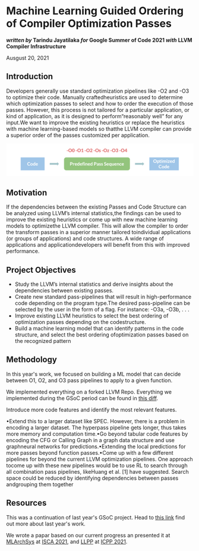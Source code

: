 # Machine Learning Guided Ordering of Compiler Optimization Passes
**_written by_ Tarindu Jayatilaka _for_ Google Summer of Code 2021 _with_ LLVM Compiler Infrastructure**

Ausgust 20, 2021

## Introduction

Developers generally use standard optimization pipelines like -O2 and -O3 to optimize their code.  Manually craftedheuristics are used to determine which optimization passes to select and how to order the execution of those passes. However, this process is not tailored for a particular application, or kind of application, as it is designed to perform“reasonably well” for any input.We want to improve the existing heuristics or replace the heuristics with machine learning-based models so thatthe LLVM compiler can provide a superior order of the passes customized per application.

<img src="https://github.com/tarinduj/GSoC2021/blob/master/imgs/currentmethod.png" width="600">

## Motivation

If the dependencies between the existing Passes and Code Structure can be analyzed using LLVM’s internal statistics,the findings can be used to improve the existing heuristics or come up with new machine learning models to optimizethe  LLVM  compiler.   This  will  allow  the  compiler  to  order  the  transform  passes  in  a  superior  manner  tailored  toindividual applications (or groups of applications) and code structures.  A wide range of applications and applicationdevelopers will benefit from this with improved performance.

## Project Objectives

- Study the LLVM’s internal statistics and derive insights about the dependencies between existing passes.
- Create new standard pass-pipelines that will result in high-performance code depending on the program type.The desired pass-pipeline can be selected by the user in the form of a flag.  For instance:  -O3a, -O3b, . . .
- Improve  existing  LLVM  heuristics  to  select  the  best  ordering  of  optimization  passes  depending  on  the  codestructure.
- Build a machine learning model that can identify patterns in the code structure, and select the best ordering ofoptimization passes based on the recognized pattern

## Methodology

In this year's work, we focused on building a ML model that can decide between O1, O2, and O3 pass pipelines to apply to a given function.

We implemented everything on a forked LLVM Repo. Everything we implemented during the GSoC period can be found in [this diff](https://github.com/tarinduj/llvm-project/compare/a24b1d1b2033b6bb17b7ad1c58b15d34e078fdb8..bddefff9d64a6c86c921640105ff15f0a1cc64e3).

Introduce more code features and identify the most relevant features.

•Extend this to a larger dataset like SPEC. However, there is a problem in encoding a larger dataset.  The hyperpass pipeline gets longer, thus takes more memory and computation time.•Go beyond tabular code features by encoding the CFG or Calling Graph in a graph data structure and use graphneural networks for predictions.•Extending the local predictions for more passes beyond function passes.•Come up with a few different pipelines for beyond the current LLVM optimization pipelines.  One approach tocome  up  with  these  new  pipelines  would  be  to  use  RL  to  search  through  all  combination  pass  pipelines,  likeHuang et al.  [1] have suggested.  Search space could be reduced by identifying dependencies between passes andgrouping them together

## Resources

This was a continuation of last year's GSoC project. Head to [this link](https://github.com/tarinduj/Google-Summer-of-Code-2020/blob/gh-pages/index.md) find out more about last year's work.

We wrote a papar based on our current progress an presented it at [MLArchSys](https://sites.google.com/view/mlarchsys/isca-2021/accepted-papers?authuser=0) at [ISCA 2021](https://www.iscaconf.org/isca2021/), and [LLPP](https://llvm.org/devmtg/2021-08-09/) at [ICPP 2021](https://oaciss.uoregon.edu/icpp21/index.php).
